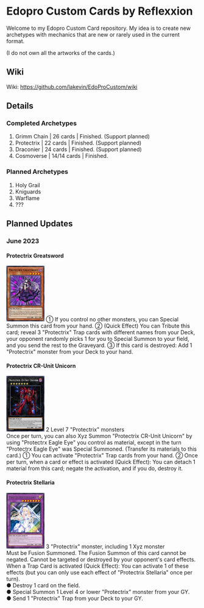 # Edopro Custom Cards by Reflexxion

Welcome to my Edopro Custom Card repository. My idea is to create new archetypes with mechanics that are new or rarely used in the current format.

(I do not own all the artworks of the cards.)

## Wiki

Wiki: https://github.com/lakevin/EdoProCustom/wiki

## Details

### Completed Archetypes

1. Grimm Chain | 26 cards | Finished. (Support planned)
2. Protectrix | 22 cards | Finished. (Support planned)
3. Draconier | 24 cards | Finished. (Support planned)
4. Cosmoverse | 14/14 cards | Finished.

### Planned Archetypes

1. Holy Grail
2. Kniguards
3. Warflame
4. ???

## Planned Updates

### June 2023

#### Protectrix Greatsword 
<img src="./pics/955000023.jpg" width="100" height="146">
① If you control no other monsters, you can Special Summon this card from your hand.
② (Quick Effect) You can Tribute this card; reveal 3 "Protectrix" Trap cards with different names from your Deck, your opponent randomly picks 1 for you to Special Summon to your field, and you send the rest to the Graveyard.
③ If this card is destroyed: Add 1 "Protectrix" monster from your Deck to your hand.

#### Protectrix CR-Unit Unicorn
<img src="./pics/955000024.jpg" width="100" height="146">
2 Level 7 "Protectrix" monsters<br>
Once per turn, you can also Xyz Summon "Protectrix CR-Unit Unicorn" by using "Protectrx Eagle Eye" you control as material, except in the turn "Protectrx Eagle Eye" was Special Summoned. (Transfer its materials to this card.)
① You can activate "Protectrix" Trap cards from your hand.
② Once per turn, when a card or effect is activated (Quick Effect): You can detach 1 material from this card; negate the activation, and if you do, destroy it.

#### Protectrix Stellaria 
<img src="./pics/955000025.jpg" width="100" height="146">
3 "Protectrix" monster, including 1 Xyz monster<br>
Must be Fusion Summoned. The Fusion Summon of this card cannot be negated. Cannot be targeted or destroyed by your opponent's card effects.
When a Trap Card is activated (Quick Effect): You can activate 1 of these effects (but you can only use each effect of "Protectrix Stellaria" once per turn).<br>
● Destroy 1 card on the field.<br>
● Special Summon 1 Level 4 or lower "Protectrix" monster from your GY.<br>
● Send 1 "Protectrix" Trap from your Deck to your GY.
